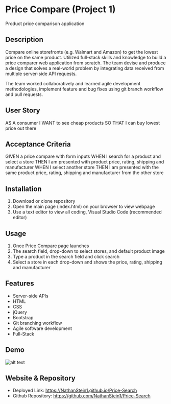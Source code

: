 # Price Compare (Project 1)

Product price comparison application

## Description

Compare online storefronts (e.g. Walmart and Amazon) to get the lowest price on the same product. Utilized full-stack skills and knowledge to build a price comparer web application from scratch. The team devise and produce a design that solves a real-world problem by integrating data received from multiple server-side API requests.

The team worked collaboratively and learned agile development methodologies, implement feature and bug fixes using git branch workflow and pull requests.

## User Story

AS A consumer
I WANT to see cheap products
SO THAT I can buy lowest price out there

## Acceptance Criteria

GIVEN a price compare with form inputs
WHEN I search for a product and select a store
THEN I am presented with product price, rating, shipping and manufacturer
WHEN I select another store
THEN I am presented with the same product price, rating, shipping and manufacturer from the other store

## Installation

1. Download or clone repository
2. Open the main page (index.html) on your browser to view webpage
3. Use a text editor to view all coding, Visual Studio Code (recommended editor)

## Usage

1. Once Price Compare page launches
2. The search field, drop-down to select stores, and default product image
3. Type a product in the search field and click search
4. Select a store in each drop-down and shows the price, rating, shipping and manufacturer

## Features

* Server-side APIs
* HTML
* CSS
* jQuery
* Bootstrap
* Git branching workflow
* Agile software development
* Full-Stack

## Demo

![alt text](./assets/images/Price-Search.gif)

## Website & Repository

* Deployed Link: <https://NathanStein1.github.io/Price-Search>
* Github Repository: <https://github.com/NathanStein1/Price-Search>

